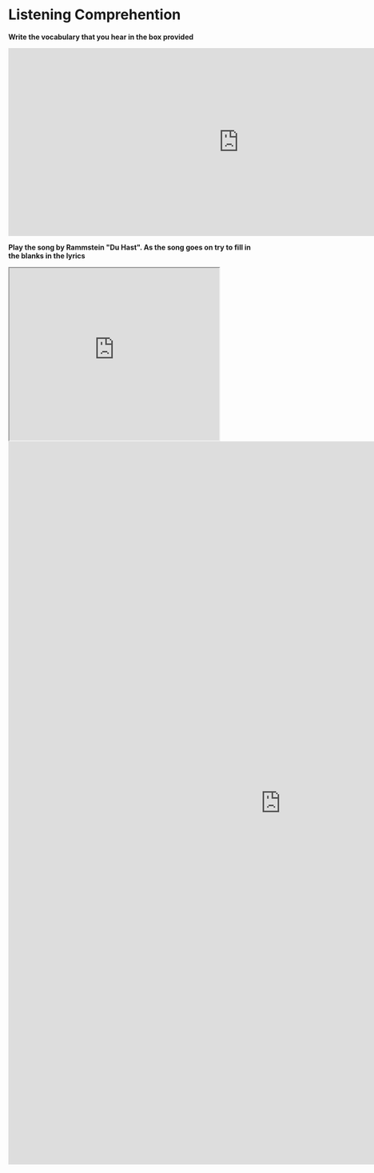 
<h1>Listening Comprehention</h1>
<p><b>Write the vocabulary that you hear in the box provided<b/></p>

<iframe src="https://h5p.org/h5p/embed/1061799" width="922" height="376" frameborder="0" allowfullscreen="allowfullscreen" allow="geolocation *; microphone *; camera *; midi *; encrypted-media *"></iframe><script src="https://h5p.org/sites/all/modules/h5p/library/js/h5p-resizer.js" charset="UTF-8"></script>

<p><b>Play the song by Rammstein "Du Hast". As the song goes on try to fill in the blanks in the lyrics<b/></p>
  
<iframe width="420" height="345" src="https://www.youtube.com/embed/W3q8Od5qJio">
</iframe>
<iframe src="https://h5p.org/h5p/embed/1078710" width="1090" height="1447" frameborder="0" allowfullscreen="allowfullscreen" allow="geolocation *; microphone *; camera *; midi *; encrypted-media *"></iframe><script src="https://h5p.org/sites/all/modules/h5p/library/js/h5p-resizer.js" charset="UTF-8"></script>
